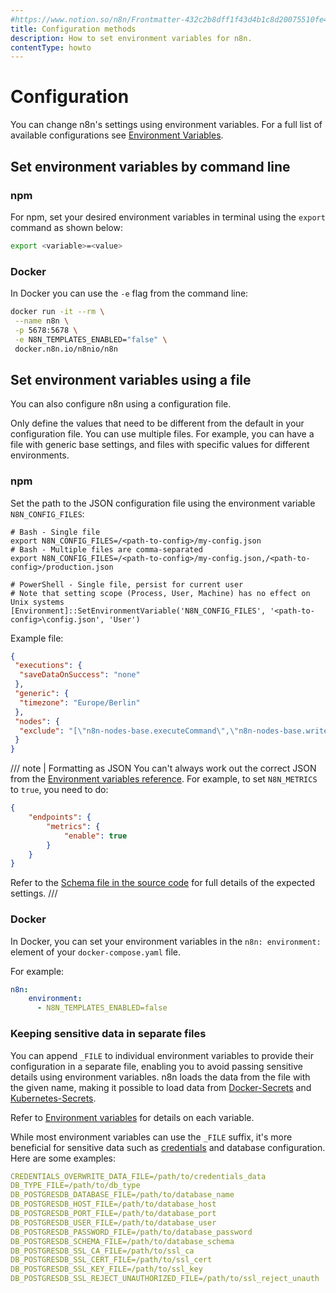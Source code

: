 ```yaml
---
#https://www.notion.so/n8n/Frontmatter-432c2b8dff1f43d4b1c8d20075510fe4
title: Configuration methods
description: How to set environment variables for n8n.
contentType: howto
---
```


# Configuration

You can change n8n's settings using environment variables. For a full list of available configurations see [Environment Variables](/hosting/configuration/environment-variables/index.md).

## Set environment variables by command line

### npm

For npm, set your desired environment variables in terminal using the `export` command as shown below:

```bash
export <variable>=<value>
```

### Docker

In Docker you can use the `-e` flag from the command line:

```bash
docker run -it --rm \
 --name n8n \
 -p 5678:5678 \
 -e N8N_TEMPLATES_ENABLED="false" \
 docker.n8n.io/n8nio/n8n
```

## Set environment variables using a file

You can also configure n8n using a configuration file.

Only define the values that need to be different from the default in your configuration file. You can use multiple files. For example, you can have a file with generic base settings, and files with specific values for different environments.

### npm

Set the path to the JSON configuration file using the environment variable `N8N_CONFIG_FILES`:

```shell
# Bash - Single file
export N8N_CONFIG_FILES=/<path-to-config>/my-config.json
# Bash - Multiple files are comma-separated
export N8N_CONFIG_FILES=/<path-to-config>/my-config.json,/<path-to-config>/production.json

# PowerShell - Single file, persist for current user
# Note that setting scope (Process, User, Machine) has no effect on Unix systems
[Environment]::SetEnvironmentVariable('N8N_CONFIG_FILES', '<path-to-config>\config.json', 'User')
```

Example file:

```json
{
 "executions": {
  "saveDataOnSuccess": "none"
 },
 "generic": {
  "timezone": "Europe/Berlin"
 },
 "nodes": {
  "exclude": "[\"n8n-nodes-base.executeCommand\",\"n8n-nodes-base.writeBinaryFile\"]"
 }
}
```

/// note | Formatting as JSON
You can't always work out the correct JSON from the [Environment variables reference](/hosting/configuration/environment-variables/index.md). For example, to set `N8N_METRICS` to `true`, you need to do:

```json
{
	"endpoints": {
		"metrics": {
			"enable": true
		}
	}
}
```

Refer to the [Schema file in the source code](https://github.com/n8n-io/n8n/blob/master/packages/cli/src/config/schema.ts) for full details of the expected settings.
///


### Docker

In Docker, you can set your environment variables in the `n8n: environment:` element of your `docker-compose.yaml` file.

For example:

```yaml
n8n:
    environment:
      - N8N_TEMPLATES_ENABLED=false
```

### Keeping sensitive data in separate files

You can append `_FILE` to individual environment variables to provide their configuration in a separate file, enabling you to avoid passing sensitive details using environment variables. n8n loads the data from the file with the given name, making it possible to load data from [Docker-Secrets](https://docs.docker.com/engine/swarm/secrets/) and [Kubernetes-Secrets](https://kubernetes.io/docs/concepts/configuration/secret/). 

Refer to [Environment variables](/hosting/configuration/environment-variables/index.md) for details on each variable.

While most environment variables can use the `_FILE` suffix, it's more beneficial for sensitive data such as [credentials](/glossary.md#credential-n8n) and database configuration. Here are some examples: 

```yaml
CREDENTIALS_OVERWRITE_DATA_FILE=/path/to/credentials_data
DB_TYPE_FILE=/path/to/db_type
DB_POSTGRESDB_DATABASE_FILE=/path/to/database_name
DB_POSTGRESDB_HOST_FILE=/path/to/database_host
DB_POSTGRESDB_PORT_FILE=/path/to/database_port
DB_POSTGRESDB_USER_FILE=/path/to/database_user
DB_POSTGRESDB_PASSWORD_FILE=/path/to/database_password
DB_POSTGRESDB_SCHEMA_FILE=/path/to/database_schema
DB_POSTGRESDB_SSL_CA_FILE=/path/to/ssl_ca
DB_POSTGRESDB_SSL_CERT_FILE=/path/to/ssl_cert
DB_POSTGRESDB_SSL_KEY_FILE=/path/to/ssl_key
DB_POSTGRESDB_SSL_REJECT_UNAUTHORIZED_FILE=/path/to/ssl_reject_unauth
```
